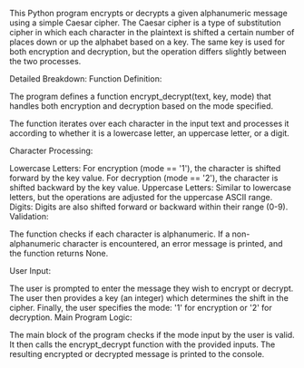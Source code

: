This Python program encrypts or decrypts a given alphanumeric message using a simple Caesar cipher. The Caesar cipher is a type of substitution cipher in which each character in the plaintext is shifted a certain number of places down or up the alphabet based on a key. The same key is used for both encryption and decryption, but the operation differs slightly between the two processes.

Detailed Breakdown:
Function Definition:

The program defines a function encrypt_decrypt(text, key, mode) that handles both encryption and decryption based on the mode specified.

The function iterates over each character in the input text and processes it according to whether it is a lowercase letter, an uppercase letter, or a digit.

Character Processing:

Lowercase Letters:
For encryption (mode == '1'), the character is shifted forward by the key value.
For decryption (mode == '2'), the character is shifted backward by the key value.
Uppercase Letters:
Similar to lowercase letters, but the operations are adjusted for the uppercase ASCII range.
Digits:
Digits are also shifted forward or backward within their range (0-9).
Validation:

The function checks if each character is alphanumeric. If a non-alphanumeric character is encountered, an error message is printed, and the function returns None.

User Input:

The user is prompted to enter the message they wish to encrypt or decrypt.
The user then provides a key (an integer) which determines the shift in the cipher.
Finally, the user specifies the mode: '1' for encryption or '2' for decryption.
Main Program Logic:

The main block of the program checks if the mode input by the user is valid.
It then calls the encrypt_decrypt function with the provided inputs.
The resulting encrypted or decrypted message is printed to the console.
